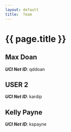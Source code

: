 ```yaml
---
layout: default
title:  Team
---
```


# {{ page.title }}


## Max Doan
***UCI Net ID***: qddoan

## USER 2
***UCI Net ID***: kardip

## Kelly Payne
***UCI Net ID***: kspayne
